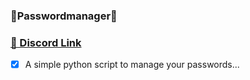 ### 🎲Passwordmanager🎲 
### [🔗 Discord Link](https://discord.gg/TaNnqqW4UY)

- [x] A simple python script to manage your passwords...
